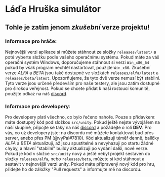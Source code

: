 # Láďa Hruška simulátor
## Tohle je zatím jenom *__zkušební__* verze projektu!
### Informace pro hráče:
Nejnovější verzi aplikace si můžete stáhnout ze složky `releases/latest/` a poté vyberte složku podle vašeho operačnímu systému. Pokud máte za váš operační systém Windows, doporučujeme stáhnout si verzi `Win_x86_64` pokud by však program nechtěl nastartovat, použijte `Win_x86`. Zkušební verze *ALFA* a *BETA* jsou také dostupné ve složkách `releases/alfa/latest` a `releases/beta/latest`. Upozorňujeme, že tyto dvě verze nemusí být stabilní. Tyto verze jsou určené především pro naše testery, ale jsou zatím dostupné pro širokou veřejnost. Pokud se chcete přidat k naší rostoucí komunitě, použijte odkaz na náš [discord](https://discord.gg/wKNw99KFh6).
### Informace pro developery:
Pro developery platí všechno, co bylo řečeno nahoře. Pouze s přídavkem: máte dostupný kód pod složkou `src/unity`. Pokud ještě nejste vývojářem na naší skupině, připojte se taky na náš [discord](https://discord.gg/wKNw99KFh6) a požádejte o roli **DEV**. Pro vás, co už developery jste: na discordu mě můžete kontaktovat buď přes server, anebo přes PM (@vyPal#7810). Kód aktualizuji téměř denně, balíčky *ALFA* a *BETA* aktualizuji, až jsou spustitelné a nevyhazují po startu žádné chyby, a hlavní "stabilní" buildy aktualizuji po vydání další, nové verze. Pokud je kód v složce `src/unity` nový a ještě nebyl projekt sestaven do složky `releases/alfa`, nebo `releases/beta`, můžete si kód stáhnout a sestavit v nejnovější verzi unity. Pokud máte připravený nový kód pro hru, přidejte ho do záložky "Pull requests" a informujte mě na discordu.
